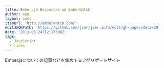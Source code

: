 ```yaml
---
title: Ember.js Resources on EmberWatch
author: azu
layout: post
itemUrl: 'http://emberwatch.com/'
editJSONPath: 'https://github.com/jser/jser.info/edit/gh-pages/data/2013/05/index.json'
date: '2013-05-24T12:17:08Z'
tags:
  - JavaScript
  - links
---
```

Ember.jsについての記事などを集めてるアグリゲートサイト
